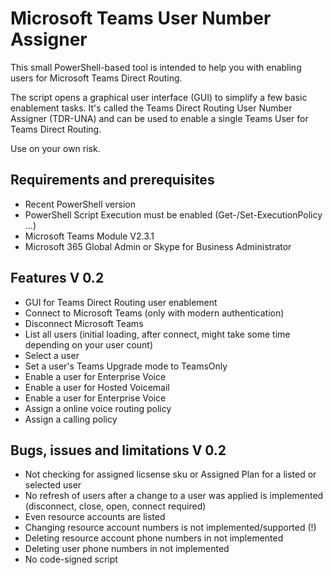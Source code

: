 # Microsoft Teams User Number Assigner
This small PowerShell-based tool is intended to help you with enabling users for Microsoft Teams Direct Routing.

The script opens a graphical user interface (GUI) to simplify a few basic enablement tasks. 
It's called the Teams Direct Routing User Number Assigner (TDR-UNA) and can be used to enable a single Teams User for Teams Direct Routing.
  
Use on your own risk.

## Requirements and prerequisites
  - Recent PowerShell version
  - PowerShell Script Execution must be enabled (Get-/Set-ExecutionPolicy ...)
  - Microsoft Teams Module V2.3.1
  - Microsoft 365 Global Admin or Skype for Business Administrator

## Features V 0.2	
- GUI for Teams Direct Routing user enablement
- Connect to Microsoft Teams (only with modern authentication)
- Disconnect Microsoft Teams
- List all users (initial loading, after connect, might take some time depending on your user count)
- Select a user
- Set a user's Teams Upgrade mode to TeamsOnly
- Enable a user for Enterprise Voice
- Enable a user for Hosted Voicemail
- Enable a user for Enterprise Voice
- Assign a online voice routing policy
- Assign a calling policy
	
## Bugs, issues and limitations V 0.2
- Not checking for assigned licsense sku or Assigned Plan for a listed or selected user
- No refresh of users after a change to a user was applied is implemented (disconnect, close, open, connect required)
- Even resource accounts are listed
- Changing resource account numbers is not implemented/supported (!)
- Deleting resource account phone numbers in not implemented
- Deleting user phone numbers in not implemented 
- No code-signed script
